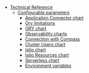 <!-- markdown-link-check-disable -->
* [Technical Reference](/05-technical-reference/README.md)
  * [Configurable parameters](/05-technical-reference/00-configuration-parameters/README.md)
    * [Application Connector chart](/05-technical-reference/00-configuration-parameters/ac-01-application-connector-chart.md)
    * [Ory limitations](/05-technical-reference/00-configuration-parameters/apix-01-ory-limitations.md)
    * [ORY chart](/05-technical-reference/00-configuration-parameters/apix-02-ory-chart.md)
    * [Observability charts](/05-technical-reference/00-configuration-parameters/obsv-01-configpara-observability.md)
    * [Connection with Compass](/05-technical-reference/00-configuration-parameters/ra-01-connection-with-compass.md)
    * [Cluster Users chart](/05-technical-reference/00-configuration-parameters/sec-01-cluster-users.md)
    * [Istio chart](/05-technical-reference/00-configuration-parameters/smsh-01-istio-chart.md)
    * [Istio Resources chart](/05-technical-reference/00-configuration-parameters/smsh-02-istio-resources-chart.md)
    * [Serverless chart](/05-technical-reference/00-configuration-parameters/svls-01-serverless-chart.md)
    * [Environment variables](/05-technical-reference/00-configuration-parameters/svls-02-environment-variables.md)
<!-- markdown-link-check-enable -->
